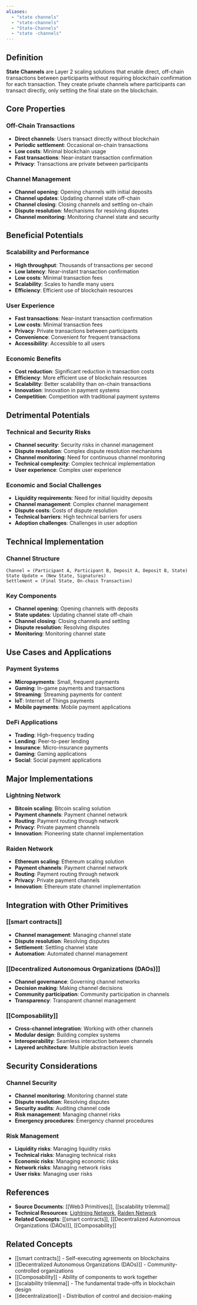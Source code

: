 ```yaml
---
aliases:
  - "state channels"
  - "state-channels"
  - "State-Channels"
  - "state -channels"
---
```



## Definition

**State Channels** are Layer 2 scaling solutions that enable direct, off-chain transactions between participants without requiring blockchain confirmation for each transaction. They create private channels where participants can transact directly, only settling the final state on the blockchain.

## Core Properties

### Off-Chain Transactions
- **Direct channels**: Users transact directly without blockchain
- **Periodic settlement**: Occasional on-chain transactions
- **Low costs**: Minimal blockchain usage
- **Fast transactions**: Near-instant transaction confirmation
- **Privacy**: Transactions are private between participants

### Channel Management
- **Channel opening**: Opening channels with initial deposits
- **Channel updates**: Updating channel state off-chain
- **Channel closing**: Closing channels and settling on-chain
- **Dispute resolution**: Mechanisms for resolving disputes
- **Channel monitoring**: Monitoring channel state and security

## Beneficial Potentials

### Scalability and Performance
- **High throughput**: Thousands of transactions per second
- **Low latency**: Near-instant transaction confirmation
- **Low costs**: Minimal transaction fees
- **Scalability**: Scales to handle many users
- **Efficiency**: Efficient use of blockchain resources

### User Experience
- **Fast transactions**: Near-instant transaction confirmation
- **Low costs**: Minimal transaction fees
- **Privacy**: Private transactions between participants
- **Convenience**: Convenient for frequent transactions
- **Accessibility**: Accessible to all users

### Economic Benefits
- **Cost reduction**: Significant reduction in transaction costs
- **Efficiency**: More efficient use of blockchain resources
- **Scalability**: Better scalability than on-chain transactions
- **Innovation**: Innovation in payment systems
- **Competition**: Competition with traditional payment systems

## Detrimental Potentials

### Technical and Security Risks
- **Channel security**: Security risks in channel management
- **Dispute resolution**: Complex dispute resolution mechanisms
- **Channel monitoring**: Need for continuous channel monitoring
- **Technical complexity**: Complex technical implementation
- **User experience**: Complex user experience

### Economic and Social Challenges
- **Liquidity requirements**: Need for initial liquidity deposits
- **Channel management**: Complex channel management
- **Dispute costs**: Costs of dispute resolution
- **Technical barriers**: High technical barriers for users
- **Adoption challenges**: Challenges in user adoption

## Technical Implementation

### Channel Structure
```
Channel = (Participant A, Participant B, Deposit A, Deposit B, State)
State Update = (New State, Signatures)
Settlement = (Final State, On-chain Transaction)
```

### Key Components
- **Channel opening**: Opening channels with deposits
- **State updates**: Updating channel state off-chain
- **Channel closing**: Closing channels and settling
- **Dispute resolution**: Resolving disputes
- **Monitoring**: Monitoring channel state

## Use Cases and Applications

### Payment Systems
- **Micropayments**: Small, frequent payments
- **Gaming**: In-game payments and transactions
- **Streaming**: Streaming payments for content
- **IoT**: Internet of Things payments
- **Mobile payments**: Mobile payment applications

### DeFi Applications
- **Trading**: High-frequency trading
- **Lending**: Peer-to-peer lending
- **Insurance**: Micro-insurance payments
- **Gaming**: Gaming applications
- **Social**: Social payment applications

## Major Implementations

### Lightning Network
- **Bitcoin scaling**: Bitcoin scaling solution
- **Payment channels**: Payment channel network
- **Routing**: Payment routing through network
- **Privacy**: Private payment channels
- **Innovation**: Pioneering state channel implementation

### Raiden Network
- **Ethereum scaling**: Ethereum scaling solution
- **Payment channels**: Payment channel network
- **Routing**: Payment routing through network
- **Privacy**: Private payment channels
- **Innovation**: Ethereum state channel implementation

## Integration with Other Primitives

### [[smart contracts]]
- **Channel management**: Managing channel state
- **Dispute resolution**: Resolving disputes
- **Settlement**: Settling channel state
- **Automation**: Automated channel management

### [[Decentralized Autonomous Organizations (DAOs)]]
- **Channel governance**: Governing channel networks
- **Decision making**: Making channel decisions
- **Community participation**: Community participation in channels
- **Transparency**: Transparent channel management

### [[Composability]]
- **Cross-channel integration**: Working with other channels
- **Modular design**: Building complex systems
- **Interoperability**: Seamless interaction between channels
- **Layered architecture**: Multiple abstraction levels

## Security Considerations

### Channel Security
- **Channel monitoring**: Monitoring channel state
- **Dispute resolution**: Resolving disputes
- **Security audits**: Auditing channel code
- **Risk management**: Managing channel risks
- **Emergency procedures**: Emergency channel procedures

### Risk Management
- **Liquidity risks**: Managing liquidity risks
- **Technical risks**: Managing technical risks
- **Economic risks**: Managing economic risks
- **Network risks**: Managing network risks
- **User risks**: Managing user risks

## References

- **Source Documents**: [[Web3 Primitives]], [[scalability trilemma]]
- **Technical Resources**: [Lightning Network](https://lightning.network/), [Raiden Network](https://raiden.network/)
- **Related Concepts**: [[smart contracts]], [[Decentralized Autonomous Organizations (DAOs)]], [[Composability]]

## Related Concepts

- [[smart contracts]] - Self-executing agreements on blockchains
- [[Decentralized Autonomous Organizations (DAOs)]] - Community-controlled organizations
- [[Composability]] - Ability of components to work together
- [[scalability trilemma]] - The fundamental trade-offs in blockchain design
- [[decentralization]] - Distribution of control and decision-making
